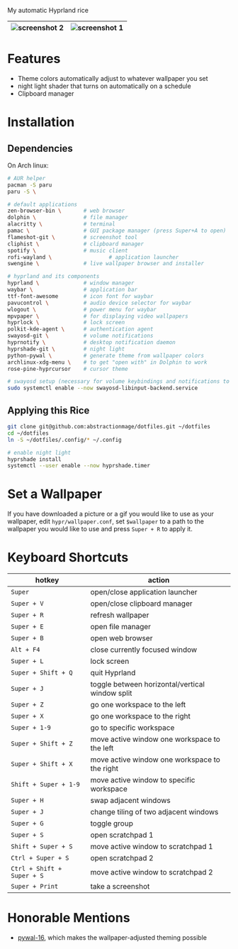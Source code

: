 My automatic Hyprland rice

| ![screenshot 2](previews/forest-house.png) | ![screenshot 1](previews/rwby-screenshot.png) | 
| --- | --- |

# Features
- Theme colors automatically adjust to whatever wallpaper you set
- night light shader that turns on automatically on a schedule
- Clipboard manager

# Installation
## Dependencies
On Arch linux:
```bash
# AUR helper
pacman -S paru          
paru -S \

# default applications
zen-browser-bin \       # web browser
dolphin \               # file manager
alacritty \             # terminal
pamac \                 # GUI package manager (press Super+A to open) 
flameshot-git \         # screenshot tool
cliphist \              # clipboard manager
spotify \               # music client
rofi-wayland \                  # application launcher
swengine \				# live wallpaper browser and installer

# hyprland and its components
hyprland \      		# window manager
waybar \                # application bar
ttf-font-awesome        # icon font for waybar
pavucontrol \           # audio device selector for waybar
wlogout \               # power menu for waybar
mpvpaper \				# for displaying video wallpapers
hyprlock \              # lock screen
polkit-kde-agent \      # authentication agent
swayosd-git \           # volume notifications
hyprnotify \			# desktop notification daemon
hyprshade-git \         # night light 
python-pywal \          # generate theme from wallpaper colors
archlinux-xdg-menu \    # to get "open with" in Dolphin to work
rose-pine-hyprcursor    # cursor theme

# swayosd setup (necessary for volume keybindings and notifications to work)
sudo systemctl enable --now swayosd-libinput-backend.service
```

## Applying this Rice
```bash
git clone git@github.com:abstractionmage/dotfiles.git ~/dotfiles
cd ~/dotfiles
ln -S ~/dotfiles/.config/* ~/.config

# enable night light
hyprshade install
systemctl --user enable --now hyprshade.timer
```

# Set a Wallpaper
If you have downloaded a picture or a gif you would like to use as your wallpaper, edit `hypr/wallpaper.conf`, set `$wallpaper` to a path to the wallpaper you would like to use and press `Super + R` to apply it.

# Keyboard Shortcuts
| hotkey                        | action |
| ----------------------------- | ------ |
| `Super`                       | open/close application launcher |
| `Super + V`                   | open/close clipboard manager |
| `Super + R`                   | refresh wallpaper |
| `Super + E`                   | open file manager |
| `Super + B`                   | open web browser |
| `Alt + F4`                    | close currently focused window |
| `Super + L`                   | lock screen |
| `Super + Shift + Q`           | quit Hyprland |
| `Super + J`                   | toggle between horizontal/vertical window split |
| `Super + Z`                   | go one workspace to the left |
| `Super + X`                   | go one workspace to the right |
| `Super + 1-9`                 | go to specific workspace |
| `Super + Shift + Z`           | move active window one workspace to the left |
| `Super + Shift + X`           | move active window one workspace to the right |
| `Shift + Super + 1-9`         | move active window to specific workspace |
| `Super + H`                   | swap adjacent windows |
| `Super + J`                   | change tiling of two adjacent windows |
| `Super + G`                   | toggle group |
| `Super + S`                   | open scratchpad 1 |
| `Shift + Super + S`           | move active window to scratchpad 1 |
| `Ctrl + Super + S`            | open scratchpad 2 |
| `Ctrl + Shift + Super + S`    | move active window to scratchpad 2 |
| `Super + Print `				| take a screenshot |


# Honorable Mentions
- [pywal-16](https://github.com/eylles/pywal16), which makes the wallpaper-adjusted theming possible